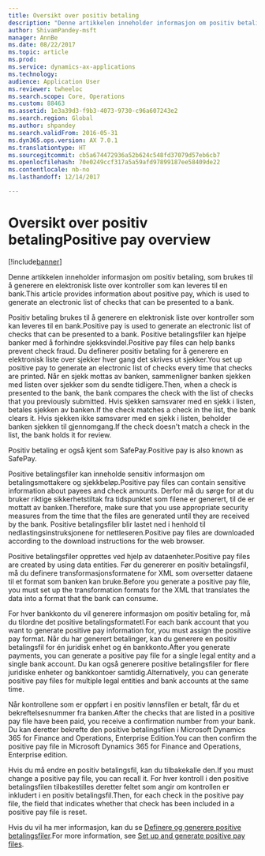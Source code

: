 ```yaml
---
title: Oversikt over positiv betaling
description: "Denne artikkelen inneholder informasjon om positiv betaling, som brukes til å generere en elektronisk liste over kontroller som kan leveres til en bank."
author: ShivamPandey-msft
manager: AnnBe
ms.date: 08/22/2017
ms.topic: article
ms.prod: 
ms.service: dynamics-ax-applications
ms.technology: 
audience: Application User
ms.reviewer: twheeloc
ms.search.scope: Core, Operations
ms.custom: 88463
ms.assetid: 1e3a39d3-f9b3-4073-9730-c96a607243e2
ms.search.region: Global
ms.author: shpandey
ms.search.validFrom: 2016-05-31
ms.dyn365.ops.version: AX 7.0.1
ms.translationtype: HT
ms.sourcegitcommit: cb5a674472936a52b624c548fd37079d57eb6cb7
ms.openlocfilehash: 70e0249ccf317a5a59afd97899187ee58409de22
ms.contentlocale: nb-no
ms.lasthandoff: 12/14/2017

---
```


# <a name="positive-pay-overview"></a><span data-ttu-id="26e56-103">Oversikt over positiv betaling</span><span class="sxs-lookup"><span data-stu-id="26e56-103">Positive pay overview</span></span>

[!include[banner](../includes/banner.md)]


<span data-ttu-id="26e56-104">Denne artikkelen inneholder informasjon om positiv betaling, som brukes til å generere en elektronisk liste over kontroller som kan leveres til en bank.</span><span class="sxs-lookup"><span data-stu-id="26e56-104">This article provides information about positive pay, which is used to generate an electronic list of checks that can be presented to a bank.</span></span> 

<span data-ttu-id="26e56-105">Positiv betaling brukes til å generere en elektronisk liste over kontroller som kan leveres til en bank.</span><span class="sxs-lookup"><span data-stu-id="26e56-105">Positive pay is used to generate an electronic list of checks that can be presented to a bank.</span></span> <span data-ttu-id="26e56-106">Positive betalingsfiler kan hjelpe banker med å forhindre sjekksvindel.</span><span class="sxs-lookup"><span data-stu-id="26e56-106">Positive pay files can help banks prevent check fraud.</span></span> <span data-ttu-id="26e56-107">Du definerer positiv betaling for å generere en elektronisk liste over sjekker hver gang det skrives ut sjekker.</span><span class="sxs-lookup"><span data-stu-id="26e56-107">You set up positive pay to generate an electronic list of checks every time that checks are printed.</span></span> <span data-ttu-id="26e56-108">Når en sjekk mottas av banken, sammenligner banken sjekken med listen over sjekker som du sendte tidligere.</span><span class="sxs-lookup"><span data-stu-id="26e56-108">Then, when a check is presented to the bank, the bank compares the check with the list of checks that you previously submitted.</span></span> <span data-ttu-id="26e56-109">Hvis sjekken samsvarer med en sjekk i listen, betales sjekken av banken.</span><span class="sxs-lookup"><span data-stu-id="26e56-109">If the check matches a check in the list, the bank clears it.</span></span> <span data-ttu-id="26e56-110">Hvis sjekken ikke samsvarer med en sjekk i listen, beholder banken sjekken til gjennomgang.</span><span class="sxs-lookup"><span data-stu-id="26e56-110">If the check doesn't match a check in the list, the bank holds it for review.</span></span>

<span data-ttu-id="26e56-111">Positiv betaling er også kjent som SafePay.</span><span class="sxs-lookup"><span data-stu-id="26e56-111">Positive pay is also known as SafePay.</span></span> 

<span data-ttu-id="26e56-112">Positive betalingsfiler kan inneholde sensitiv informasjon om betalingsmottakere og sjekkbeløp.</span><span class="sxs-lookup"><span data-stu-id="26e56-112">Positive pay files can contain sensitive information about payees and check amounts.</span></span> <span data-ttu-id="26e56-113">Derfor må du sørge for at du bruker riktige sikkerhetstiltak fra tidspunktet som filene er generert, til de er mottatt av banken.</span><span class="sxs-lookup"><span data-stu-id="26e56-113">Therefore, make sure that you use appropriate security measures from the time that the files are generated until they are received by the bank.</span></span> <span data-ttu-id="26e56-114">Positive betalingsfiler blir lastet ned i henhold til nedlastingsinstruksjonene for nettleseren.</span><span class="sxs-lookup"><span data-stu-id="26e56-114">Positive pay files are downloaded according to the download instructions for the web browser.</span></span> 

<span data-ttu-id="26e56-115">Positive betalingsfiler opprettes ved hjelp av dataenheter.</span><span class="sxs-lookup"><span data-stu-id="26e56-115">Positive pay files are created by using data entities.</span></span> <span data-ttu-id="26e56-116">Før du genererer en positiv betalingsfil, må du definere transformasjonsformatene for XML som oversetter dataene til et format som banken kan bruke.</span><span class="sxs-lookup"><span data-stu-id="26e56-116">Before you generate a positive pay file, you must set up the transformation formats for the XML that translates the data into a format that the bank can consume.</span></span> 

<span data-ttu-id="26e56-117">For hver bankkonto du vil generere informasjon om positiv betaling for, må du tilordne det positive betalingsformatetl.</span><span class="sxs-lookup"><span data-stu-id="26e56-117">For each bank account that you want to generate positive pay information for, you must assign the positive pay format.</span></span> <span data-ttu-id="26e56-118">Når du har generert betalinger, kan du generere en positiv betalingsfil for én juridisk enhet og én bankkonto.</span><span class="sxs-lookup"><span data-stu-id="26e56-118">After you generate payments, you can generate a positive pay file for a single legal entity and a single bank account.</span></span> <span data-ttu-id="26e56-119">Du kan også generere positive betalingsfiler for flere juridiske enheter og bankkontoer samtidig.</span><span class="sxs-lookup"><span data-stu-id="26e56-119">Alternatively, you can generate positive pay files for multiple legal entities and bank accounts at the same time.</span></span> 

<span data-ttu-id="26e56-120">Når kontrollene som er oppført i en positiv lønnsfilen er betalt, får du et bekreftelsesnummer fra banken.</span><span class="sxs-lookup"><span data-stu-id="26e56-120">After the checks that are listed in a positive pay file have been paid, you receive a confirmation number from your bank.</span></span> <span data-ttu-id="26e56-121">Du kan deretter bekrefte den positive betalingsfilen i Microsoft Dynamics 365 for Finance and Operations, Enterprise Edition.</span><span class="sxs-lookup"><span data-stu-id="26e56-121">You can then confirm the positive pay file in Microsoft Dynamics 365 for Finance and Operations, Enterprise edition.</span></span> 

<span data-ttu-id="26e56-122">Hvis du må endre en positiv betalingsfil, kan du tilbakekalle den.</span><span class="sxs-lookup"><span data-stu-id="26e56-122">If you must change a positive pay file, you can recall it.</span></span> <span data-ttu-id="26e56-123">For hver kontroll i den positive betalingsfilen tilbakestilles deretter feltet som angir om kontrollen er inkludert i en positiv betalingsfil.</span><span class="sxs-lookup"><span data-stu-id="26e56-123">Then, for each check in the positive pay file, the field that indicates whether that check has been included in a positive pay file is reset.</span></span>

<span data-ttu-id="26e56-124">Hvis du vil ha mer informasjon, kan du se [Definere og generere positive betalingsfiler](set-up-generate-positive-pay-files.md).</span><span class="sxs-lookup"><span data-stu-id="26e56-124">For more information, see [Set up and generate positive pay files](set-up-generate-positive-pay-files.md).</span></span>




